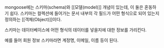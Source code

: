 mongoose에는 스키마(schema)와 [[모델(model)]] 개념이 있는데, 이 둘은 혼동하기 쉽다. 
스키마는 컬렉션에 들어가는 문서 내부의 각 필드가 어떤 형식으로 되어 있는지 정의하는 [[객체(Object)]]이다. 

스키마는 데이터베이스에 어떤 형식의 데이터를 넣을지에 대한 정보를 가리킨다.

예를 들어 회원 정보 스키마라면 계정명, 이메일, 이름 등이 된다.